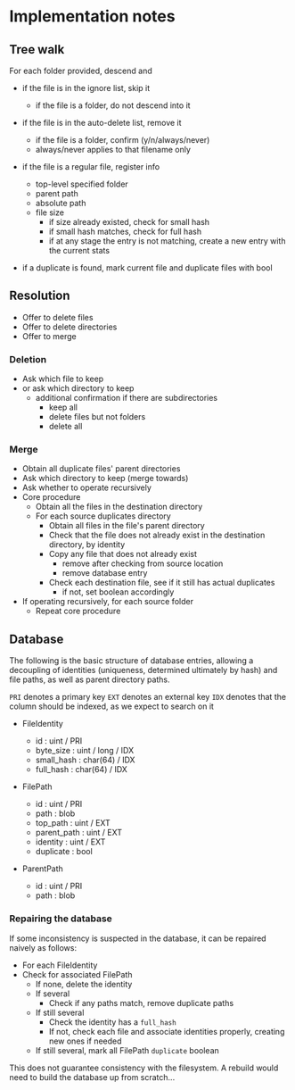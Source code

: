 # Implementation notes

## Tree walk

For each folder provided, descend and

* if the file is in the ignore list, skip it
    * if the file is a folder, do not descend into it
* if the file is in the auto-delete list, remove it
    * if the file is a folder, confirm (y/n/always/never)
    * always/never applies to that filename only

* if the file is a regular file, register info
    * top-level specified folder
    * parent path
    * absolute path
    * file size
        * if size already existed, check for small hash
        * if small hash matches, check for full hash
        * if at any stage the entry is not matching, create a new entry with the current stats
* if a duplicate is found, mark current file and duplicate files with bool

## Resolution

* Offer to delete files
* Offer to delete directories
* Offer to merge

### Deletion

* Ask which file to keep
* or ask which directory to keep
    * additional confirmation if there are subdirectories
        * keep all
        * delete files but not folders
        * delete all

### Merge

* Obtain all duplicate files' parent directories
* Ask which directory to keep (merge towards)
* Ask whether to operate recursively
* Core procedure
    * Obtain all the files in the destination directory
    * For each source duplicates directory
        * Obtain all files in the file's parent directory
        * Check that the file does not already exist in the destination directory, by identity
        * Copy any file that does not already exist
            * remove after checking from source location
            * remove database entry
        * Check each destination file, see if it still has actual duplicates
            * if not, set boolean accordingly
* If operating recursively, for each source folder
    * Repeat core procedure

## Database

The following is the basic structure of database entries, allowing a decoupling of identities (uniqueness, determined ultimately by hash) and file paths, as well as parent directory paths.

`PRI` denotes a primary key
`EXT` denotes an external key
`IDX` denotes that the column should be indexed, as we expect to search on it

* FileIdentity
    * id : uint / PRI
    * byte_size : uint / long / IDX
    * small_hash : char(64) / IDX
    * full_hash : char(64) / IDX

* FilePath
    * id : uint / PRI
    * path : blob
    * top_path : uint / EXT
    * parent_path : uint / EXT
    * identity : uint / EXT
    * duplicate : bool

* ParentPath
    * id : uint / PRI
    * path : blob

### Repairing the database

If some inconsistency is suspected in the database, it can be repaired naively as follows:

* For each FileIdentity
* Check for associated FilePath
    * If none, delete the identity
    * If several
        * Check if any paths match, remove duplicate paths
    * If still several
        * Check the identity has a `full_hash`
        * If not, check each file and associate identities properly, creating new ones if needed
    * If still several, mark all FilePath `duplicate` boolean

This does not guarantee consistency with the filesystem. A rebuild would need to build the database up from scratch...
